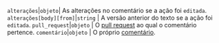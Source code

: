 `alterações`|`objeto`| As alterações no comentário se a ação foi `editada`. `alterações[body][from]`|`string` | A versão anterior do texto se a ação foi `editada`. `pull_request`|`objeto` | O [pull request](/v3/pulls/) ao qual o comentário pertence. `comentário`|`objeto` | O próprio [comentário](/v3/pulls/comments).
